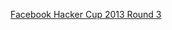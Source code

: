 [Facebook Hacker Cup 2013 Round 3](https://www.facebook.com/hackercup/problems.php?round=402976459784646)
